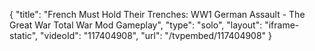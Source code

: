 {
    "title": "French Must Hold Their Trenches: WW1 German Assault - The Great War Total War Mod Gameplay",
    "type": "solo",
    "layout": "iframe-static",
    "videoId": "117404908",
    "url": "\/tvpembed\/117404908"
}